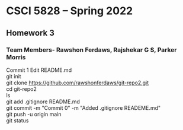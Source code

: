 # CSCI 5828 – Spring 2022 <br>
## Homework 3 <br>
### Team Members- Rawshon Ferdaws, Rajshekar G S, Parker Morris <br>
Commit 1 Edit README.md <br>
git init <br>
git clone https://github.com/rawshonferdaws/git-repo2.git <br>
cd git-repo2 <br>
ls <br>
git add .gitignore README.md <br>
git commit -m "Commit 0" -m "Added .gitignore READEME.md" <br>
git push -u origin main <br>
git status <br>

